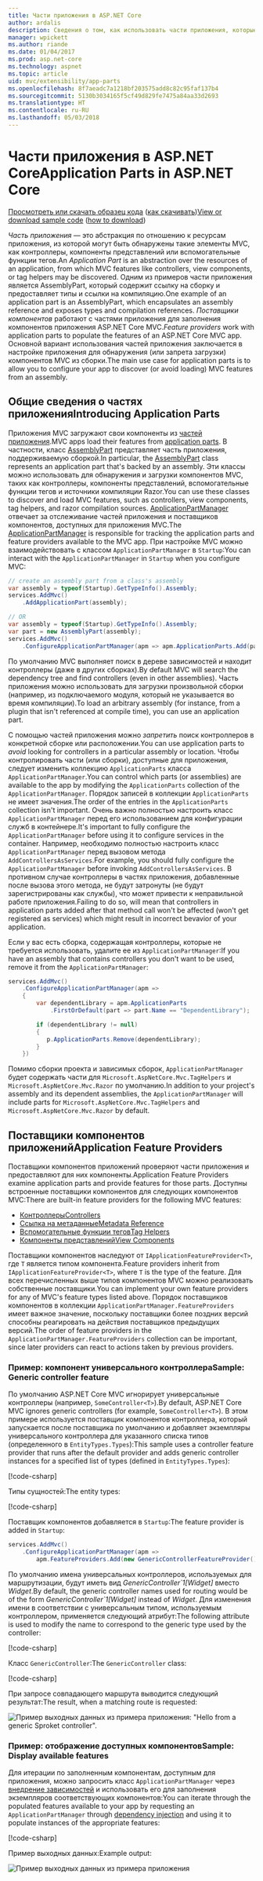 ```yaml
---
title: Части приложения в ASP.NET Core
author: ardalis
description: Сведения о том, как использовать части приложения, которые являются абстракциями по отношению к ресурсам приложения, для обнаружения или запрета загрузки компонентов из сборки.
manager: wpickett
ms.author: riande
ms.date: 01/04/2017
ms.prod: asp.net-core
ms.technology: aspnet
ms.topic: article
uid: mvc/extensibility/app-parts
ms.openlocfilehash: 8f7aeadc7a1218bf203575add8c82c95faf137b4
ms.sourcegitcommit: 5130b3034165f5cf49d829fe7475a84aa33d2693
ms.translationtype: HT
ms.contentlocale: ru-RU
ms.lasthandoff: 05/03/2018
---
```

# <a name="application-parts-in-aspnet-core"></a><span data-ttu-id="7c149-103">Части приложения в ASP.NET Core</span><span class="sxs-lookup"><span data-stu-id="7c149-103">Application Parts in ASP.NET Core</span></span>

<span data-ttu-id="7c149-104">[Просмотреть или скачать образец кода](https://github.com/aspnet/Docs/tree/master/aspnetcore/mvc/advanced/app-parts/sample) ([как скачивать](xref:tutorials/index#how-to-download-a-sample))</span><span class="sxs-lookup"><span data-stu-id="7c149-104">[View or download sample code](https://github.com/aspnet/Docs/tree/master/aspnetcore/mvc/advanced/app-parts/sample) ([how to download](xref:tutorials/index#how-to-download-a-sample))</span></span>

<span data-ttu-id="7c149-105">*Часть приложения* — это абстракция по отношению к ресурсам приложения, из которой могут быть обнаружены такие элементы MVC, как контроллеры, компоненты представлений или вспомогательные функции тегов.</span><span class="sxs-lookup"><span data-stu-id="7c149-105">An *Application Part* is an abstraction over the resources of an application, from which MVC features like controllers, view components, or tag helpers may be discovered.</span></span> <span data-ttu-id="7c149-106">Одним из примеров части приложения является AssemblyPart, который содержит ссылку на сборку и предоставляет типы и ссылки на компиляцию.</span><span class="sxs-lookup"><span data-stu-id="7c149-106">One example of an application part is an AssemblyPart, which encapsulates an assembly reference and exposes types and compilation references.</span></span> <span data-ttu-id="7c149-107">*Поставщики компонентов* работают с частями приложения для заполнения компонентов приложения ASP.NET Core MVC.</span><span class="sxs-lookup"><span data-stu-id="7c149-107">*Feature providers* work with application parts to populate the features of an ASP.NET Core MVC app.</span></span> <span data-ttu-id="7c149-108">Основной вариант использования частей приложения заключается в настройке приложения для обнаружения (или запрета загрузки) компонентов MVC из сборки.</span><span class="sxs-lookup"><span data-stu-id="7c149-108">The main use case for application parts is to allow you to configure your app to discover (or avoid loading) MVC features from an assembly.</span></span>

## <a name="introducing-application-parts"></a><span data-ttu-id="7c149-109">Общие сведения о частях приложения</span><span class="sxs-lookup"><span data-stu-id="7c149-109">Introducing Application Parts</span></span>

<span data-ttu-id="7c149-110">Приложения MVC загружают свои компоненты из [частей приложения](/dotnet/api/microsoft.aspnetcore.mvc.applicationparts.applicationpart).</span><span class="sxs-lookup"><span data-stu-id="7c149-110">MVC apps load their features from [application parts](/dotnet/api/microsoft.aspnetcore.mvc.applicationparts.applicationpart).</span></span> <span data-ttu-id="7c149-111">В частности, класс [AssemblyPart](/dotnet/api/microsoft.aspnetcore.mvc.applicationparts.assemblypart#Microsoft_AspNetCore_Mvc_ApplicationParts_AssemblyPart) представляет часть приложения, поддерживаемую сборкой.</span><span class="sxs-lookup"><span data-stu-id="7c149-111">In particular, the [AssemblyPart](/dotnet/api/microsoft.aspnetcore.mvc.applicationparts.assemblypart#Microsoft_AspNetCore_Mvc_ApplicationParts_AssemblyPart) class represents an application part that's backed by an assembly.</span></span> <span data-ttu-id="7c149-112">Эти классы можно использовать для обнаружения и загрузки компонентов MVC, таких как контроллеры, компоненты представлений, вспомогательные функции тегов и источники компиляции Razor.</span><span class="sxs-lookup"><span data-stu-id="7c149-112">You can use these classes to discover and load MVC features, such as controllers, view components, tag helpers, and razor compilation sources.</span></span> <span data-ttu-id="7c149-113">[ApplicationPartManager](/dotnet/api/microsoft.aspnetcore.mvc.applicationparts.applicationpartmanager) отвечает за отслеживание частей приложения и поставщиков компонентов, доступных для приложения MVC.</span><span class="sxs-lookup"><span data-stu-id="7c149-113">The [ApplicationPartManager](/dotnet/api/microsoft.aspnetcore.mvc.applicationparts.applicationpartmanager) is responsible for tracking the application parts and feature providers available to the MVC app.</span></span> <span data-ttu-id="7c149-114">При настройке MVC можно взаимодействовать с классом `ApplicationPartManager` в `Startup`:</span><span class="sxs-lookup"><span data-stu-id="7c149-114">You can interact with the `ApplicationPartManager` in `Startup` when you configure MVC:</span></span>

```csharp
// create an assembly part from a class's assembly
var assembly = typeof(Startup).GetTypeInfo().Assembly;
services.AddMvc()
    .AddApplicationPart(assembly);

// OR
var assembly = typeof(Startup).GetTypeInfo().Assembly;
var part = new AssemblyPart(assembly);
services.AddMvc()
    .ConfigureApplicationPartManager(apm => apm.ApplicationParts.Add(part));
```

<span data-ttu-id="7c149-115">По умолчанию MVC выполняет поиск в дереве зависимостей и находит контроллеры (даже в других сборках).</span><span class="sxs-lookup"><span data-stu-id="7c149-115">By default MVC will search the dependency tree and find controllers (even in other assemblies).</span></span> <span data-ttu-id="7c149-116">Часть приложения можно использовать для загрузки произвольной сборки (например, из подключаемого модуля, который не указывается во время компиляции).</span><span class="sxs-lookup"><span data-stu-id="7c149-116">To load an arbitrary assembly (for instance, from a plugin that isn't referenced at compile time), you can use an application part.</span></span>

<span data-ttu-id="7c149-117">С помощью частей приложения можно *запретить* поиск контроллеров в конкретной сборке или расположении.</span><span class="sxs-lookup"><span data-stu-id="7c149-117">You can use application parts to *avoid* looking for controllers in a particular assembly or location.</span></span> <span data-ttu-id="7c149-118">Чтобы контролировать части (или сборки), доступные для приложения, следует изменить коллекцию `ApplicationParts` класса `ApplicationPartManager`.</span><span class="sxs-lookup"><span data-stu-id="7c149-118">You can control which parts (or assemblies) are available to the app by modifying the `ApplicationParts` collection of the `ApplicationPartManager`.</span></span> <span data-ttu-id="7c149-119">Порядок записей в коллекции `ApplicationParts` не имеет значения.</span><span class="sxs-lookup"><span data-stu-id="7c149-119">The order of the entries in the `ApplicationParts` collection isn't important.</span></span> <span data-ttu-id="7c149-120">Очень важно полностью настроить класс `ApplicationPartManager` перед его использованием для конфигурации служб в контейнере.</span><span class="sxs-lookup"><span data-stu-id="7c149-120">It's important to fully configure the `ApplicationPartManager` before using it to configure services in the container.</span></span> <span data-ttu-id="7c149-121">Например, необходимо полностью настроить класс `ApplicationPartManager` перед вызовом метода `AddControllersAsServices`.</span><span class="sxs-lookup"><span data-stu-id="7c149-121">For example, you should fully configure the `ApplicationPartManager` before invoking `AddControllersAsServices`.</span></span> <span data-ttu-id="7c149-122">В противном случае контроллеры в частях приложения, добавленные после вызова этого метода, не будут затронуты (не будут зарегистрированы как службы), что может привести к неправильной работе приложения.</span><span class="sxs-lookup"><span data-stu-id="7c149-122">Failing to do so, will mean that controllers in application parts added after that method call won't be affected (won't get registered as services) which might result in incorrect bevavior of your application.</span></span>

<span data-ttu-id="7c149-123">Если у вас есть сборка, содержащая контроллеры, которые не требуется использовать, удалите ее из `ApplicationPartManager`:</span><span class="sxs-lookup"><span data-stu-id="7c149-123">If you have an assembly that contains controllers you don't want to be used, remove it from the `ApplicationPartManager`:</span></span>

```csharp
services.AddMvc()
    .ConfigureApplicationPartManager(apm =>
    {
        var dependentLibrary = apm.ApplicationParts
            .FirstOrDefault(part => part.Name == "DependentLibrary");

        if (dependentLibrary != null)
        {
           p.ApplicationParts.Remove(dependentLibrary);
        }
    })
```

<span data-ttu-id="7c149-124">Помимо сборки проекта и зависимых сборок, `ApplicationPartManager` будет содержать части для `Microsoft.AspNetCore.Mvc.TagHelpers` и `Microsoft.AspNetCore.Mvc.Razor` по умолчанию.</span><span class="sxs-lookup"><span data-stu-id="7c149-124">In addition to your project's assembly and its dependent assemblies, the `ApplicationPartManager` will include parts for `Microsoft.AspNetCore.Mvc.TagHelpers` and `Microsoft.AspNetCore.Mvc.Razor` by default.</span></span>

## <a name="application-feature-providers"></a><span data-ttu-id="7c149-125">Поставщики компонентов приложений</span><span class="sxs-lookup"><span data-stu-id="7c149-125">Application Feature Providers</span></span>

<span data-ttu-id="7c149-126">Поставщики компонентов приложений проверяют части приложения и предоставляют для них компоненты.</span><span class="sxs-lookup"><span data-stu-id="7c149-126">Application Feature Providers examine application parts and provide features for those parts.</span></span> <span data-ttu-id="7c149-127">Доступны встроенные поставщики компонентов для следующих компонентов MVC:</span><span class="sxs-lookup"><span data-stu-id="7c149-127">There are built-in feature providers for the following MVC features:</span></span>

* [<span data-ttu-id="7c149-128">Контроллеры</span><span class="sxs-lookup"><span data-stu-id="7c149-128">Controllers</span></span>](/dotnet/api/microsoft.aspnetcore.mvc.controllers.controllerfeatureprovider)
* [<span data-ttu-id="7c149-129">Ссылка на метаданные</span><span class="sxs-lookup"><span data-stu-id="7c149-129">Metadata Reference</span></span>](/dotnet/api/microsoft.aspnetcore.mvc.razor.compilation.metadatareferencefeatureprovider)
* [<span data-ttu-id="7c149-130">Вспомогательные функции тегов</span><span class="sxs-lookup"><span data-stu-id="7c149-130">Tag Helpers</span></span>](/dotnet/api/microsoft.aspnetcore.mvc.razor.taghelpers.taghelperfeatureprovider)
* [<span data-ttu-id="7c149-131">Компоненты представлений</span><span class="sxs-lookup"><span data-stu-id="7c149-131">View Components</span></span>](/dotnet/api/microsoft.aspnetcore.mvc.viewcomponents.viewcomponentfeatureprovider)

<span data-ttu-id="7c149-132">Поставщики компонентов наследуют от `IApplicationFeatureProvider<T>`, где `T` является типом компонента.</span><span class="sxs-lookup"><span data-stu-id="7c149-132">Feature providers inherit from `IApplicationFeatureProvider<T>`, where `T` is the type of the feature.</span></span> <span data-ttu-id="7c149-133">Для всех перечисленных выше типов компонентов MVC можно реализовать собственные поставщики.</span><span class="sxs-lookup"><span data-stu-id="7c149-133">You can implement your own feature providers for any of MVC's feature types listed above.</span></span> <span data-ttu-id="7c149-134">Порядок поставщиков компонентов в коллекции `ApplicationPartManager.FeatureProviders` имеет важное значение, поскольку поставщики более поздних версий способны реагировать на действия поставщиков предыдущих версий.</span><span class="sxs-lookup"><span data-stu-id="7c149-134">The order of feature providers in the `ApplicationPartManager.FeatureProviders` collection can be important, since later providers can react to actions taken by previous providers.</span></span>

### <a name="sample-generic-controller-feature"></a><span data-ttu-id="7c149-135">Пример: компонент универсального контроллера</span><span class="sxs-lookup"><span data-stu-id="7c149-135">Sample: Generic controller feature</span></span>

<span data-ttu-id="7c149-136">По умолчанию ASP.NET Core MVC игнорирует универсальные контроллеры (например, `SomeController<T>`).</span><span class="sxs-lookup"><span data-stu-id="7c149-136">By default, ASP.NET Core MVC ignores generic controllers (for example, `SomeController<T>`).</span></span> <span data-ttu-id="7c149-137">В этом примере используется поставщик компонентов контроллера, который запускается после поставщика по умолчанию и добавляет экземпляры универсального контроллера для указанного списка типов (определенного в `EntityTypes.Types`):</span><span class="sxs-lookup"><span data-stu-id="7c149-137">This sample uses a controller feature provider that runs after the default provider and adds generic controller instances for a specified list of types (defined in `EntityTypes.Types`):</span></span>

[!code-csharp[](./app-parts/sample/AppPartsSample/GenericControllerFeatureProvider.cs?highlight=13&range=18-36)]

<span data-ttu-id="7c149-138">Типы сущностей:</span><span class="sxs-lookup"><span data-stu-id="7c149-138">The entity types:</span></span>

[!code-csharp[](./app-parts/sample/AppPartsSample/Model/EntityTypes.cs?range=6-16)]

<span data-ttu-id="7c149-139">Поставщик компонентов добавляется в `Startup`:</span><span class="sxs-lookup"><span data-stu-id="7c149-139">The feature provider is added in `Startup`:</span></span>

```csharp
services.AddMvc()
    .ConfigureApplicationPartManager(apm => 
        apm.FeatureProviders.Add(new GenericControllerFeatureProvider()));
```

<span data-ttu-id="7c149-140">По умолчанию имена универсальных контроллеров, используемых для маршрутизации, будут иметь вид *GenericController\`1[Widget]* вместо *Widget*.</span><span class="sxs-lookup"><span data-stu-id="7c149-140">By default, the generic controller names used for routing would be of the form *GenericController\`1[Widget]* instead of *Widget*.</span></span> <span data-ttu-id="7c149-141">Для изменения имени в соответствии с универсальным типом, используемым контроллером, применяется следующий атрибут:</span><span class="sxs-lookup"><span data-stu-id="7c149-141">The following attribute is used to modify the name to correspond to the generic type used by the controller:</span></span>

[!code-csharp[](./app-parts/sample/AppPartsSample/GenericControllerNameConvention.cs)]

<span data-ttu-id="7c149-142">Класс `GenericController`:</span><span class="sxs-lookup"><span data-stu-id="7c149-142">The `GenericController` class:</span></span>

[!code-csharp[](./app-parts/sample/AppPartsSample/GenericController.cs?highlight=5-6)]

<span data-ttu-id="7c149-143">При запросе совпадающего маршрута выводится следующий результат:</span><span class="sxs-lookup"><span data-stu-id="7c149-143">The result, when a matching route is requested:</span></span>

![Пример выходных данных из примера приложения: "Hello from a generic Sproket controller".](app-parts/_static/generic-controller.png)

### <a name="sample-display-available-features"></a><span data-ttu-id="7c149-145">Пример: отображение доступных компонентов</span><span class="sxs-lookup"><span data-stu-id="7c149-145">Sample: Display available features</span></span>

<span data-ttu-id="7c149-146">Для итерации по заполненным компонентам, доступным для приложения, можно запросить класс `ApplicationPartManager` через [внедрение зависимостей](../../fundamentals/dependency-injection.md) и использовать его для заполнения экземпляров соответствующих компонентов:</span><span class="sxs-lookup"><span data-stu-id="7c149-146">You can iterate through the populated features available to your app by requesting an `ApplicationPartManager` through [dependency injection](../../fundamentals/dependency-injection.md) and using it to populate instances of the appropriate features:</span></span>

[!code-csharp[](./app-parts/sample/AppPartsSample/Controllers/FeaturesController.cs?highlight=16,25-27)]

<span data-ttu-id="7c149-147">Пример выходных данных:</span><span class="sxs-lookup"><span data-stu-id="7c149-147">Example output:</span></span>

![Пример выходных данных из примера приложения](app-parts/_static/available-features.png)
